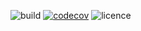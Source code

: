 ![build](https://github.com/harmoxyne/react-currency-converter/actions/workflows/ci.yml/badge.svg)
[![codecov](https://codecov.io/gh/harmoxyne/react-currency-converter/branch/master/graph/badge.svg?token=J2J9BWK5J6)](https://codecov.io/gh/harmoxyne/react-currency-converter)
![licence](https://img.shields.io/github/license/harmoxyne/react-currency-converter)
